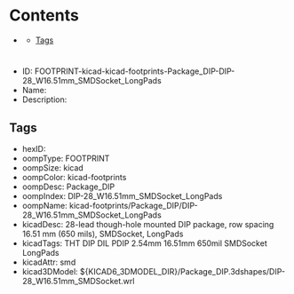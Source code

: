 



Contents
========

* [](#)
	* [Tags](#tags)

# 

- ID: FOOTPRINT-kicad-kicad-footprints-Package_DIP-DIP-28_W16.51mm_SMDSocket_LongPads
- Name: 
- Description: 

## Tags

- hexID: 
- oompType: FOOTPRINT
- oompSize: kicad
- oompColor: kicad-footprints
- oompDesc: Package_DIP
- oompIndex: DIP-28_W16.51mm_SMDSocket_LongPads
- oompName: kicad-footprints/Package_DIP/DIP-28_W16.51mm_SMDSocket_LongPads
- kicadDesc: 28-lead though-hole mounted DIP package, row spacing 16.51 mm (650 mils), SMDSocket, LongPads
- kicadTags: THT DIP DIL PDIP 2.54mm 16.51mm 650mil SMDSocket LongPads
- kicadAttr: smd
- kicad3DModel: ${KICAD6_3DMODEL_DIR}/Package_DIP.3dshapes/DIP-28_W16.51mm_SMDSocket.wrl
